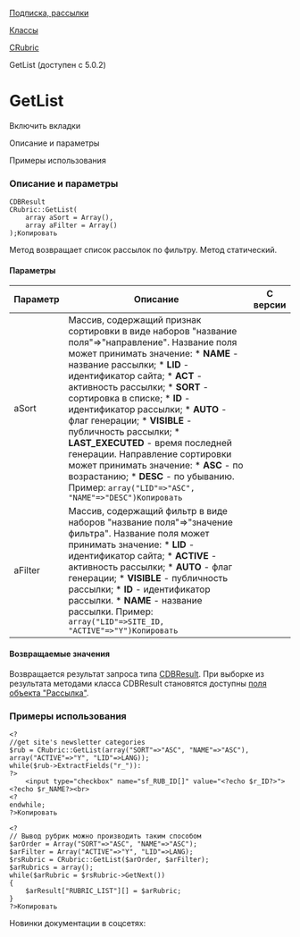 [Подписка, рассылки](/api_help/subscribe/index.php)

[Классы](/api_help/subscribe/classes/index.php)

[CRubric](/api_help/subscribe/classes/crubric/index.php)

GetList (доступен с 5.0.2)

GetList
=======

Включить вкладки

Описание и параметры

Примеры использования

### Описание и параметры

```
CDBResult
CRubric::GetList(
	array aSort = Array(),
	array aFilter = Array()
);Копировать
```

Метод возвращает список рассылок по фильтру. Метод статический.

#### Параметры

| Параметр | Описание | С версии |
| --- | --- | --- |
| aSort | Массив, содержащий признак сортировки в виде наборов "название поля"=>"направление".    Название поля может принимать значение:   * **NAME** - название рассылки; * **LID** - идентификатор сайта; * **ACT** - активность рассылки; * **SORT** - сортировка в списке; * **ID** - идентификатор рассылки; * **AUTO** - флаг генерации; * **VISIBLE** - публичность рассылки; * **LAST\_EXECUTED** - время последней генерации.  Направление сортировки может принимать значение:  * **ASC** - по возрастанию; * **DESC** - по убыванию.  Пример:  ``` array("LID"=>"ASC", "NAME"=>"DESC")Копировать ``` |  |
| aFilter | Массив, содержащий фильтр в виде наборов "название поля"=>"значение фильтра".    Название поля может принимать значение:   * **LID** - идентификатор сайта; * **ACTIVE** - активность рассылки; * **AUTO** - флаг генерации; * **VISIBLE** - публичность рассылки; * **ID** - идентификатор рассылки. * **NAME** - название рассылки.  Пример:  ``` array("LID"=>SITE_ID, "ACTIVE"=>"Y")Копировать ``` |  |

#### Возвращаемые значения

Возвращается результат запроса типа [CDBResult](/api_help/main/reference/cdbresult/index.php). При выборке из результата методами класса CDBResult
становятся доступны [поля объекта "Рассылка"](/api_help/subscribe/classes/crubric/crubric.fields.php).

### Примеры использования

```
<?
//get site's newsletter categories
$rub = CRubric::GetList(array("SORT"=>"ASC", "NAME"=>"ASC"), array("ACTIVE"=>"Y", "LID"=>LANG));
while($rub->ExtractFields("r_")):
?>
	<input type="checkbox" name="sf_RUB_ID[]" value="<?echo $r_ID?>"><?echo $r_NAME?><br>
<?
endwhile;
?>Копировать
```

```
<?
// Вывод рубрик можно производить таким способом
$arOrder = Array("SORT"=>"ASC", "NAME"=>"ASC"); 
$arFilter = Array("ACTIVE"=>"Y", "LID"=>LANG); 
$rsRubric = CRubric::GetList($arOrder, $arFilter); 
$arRubrics = array(); 
while($arRubric = $rsRubric->GetNext()) 
{ 
	$arResult["RUBRIC_LIST"][] = $arRubric; 
} 
?>Копировать
```

Новинки документации в соцсетях: